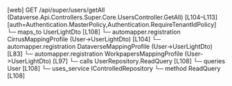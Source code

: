 [web] GET /api/super/users/getAll  (Dataverse.Api.Controllers.Super.Core.UsersController.GetAll)  [L104–L113] [auth=Authentication.MasterPolicy,Authentication.RequireTenantIdPolicy]
  └─ maps_to UserLightDto [L108]
    └─ automapper.registration CirrusMappingProfile (User->UserLightDto) [L104]
    └─ automapper.registration DataverseMappingProfile (User->UserLightDto) [L83]
    └─ automapper.registration WorkpapersMappingProfile (User->UserLightDto) [L97]
  └─ calls UserRepository.ReadQuery [L108]
  └─ queries User [L108]
  └─ uses_service IControlledRepository<User>
    └─ method ReadQuery [L108]

